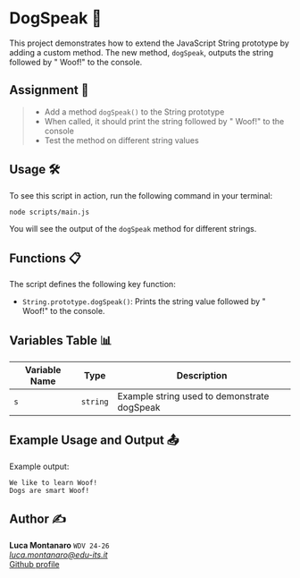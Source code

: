 # DogSpeak 🐶

This project demonstrates how to extend the JavaScript String prototype by adding a custom method. The new method, `dogSpeak`, outputs the string followed by " Woof!" to the console.

## Assignment 📝

> - Add a method `dogSpeak()` to the String prototype
> - When called, it should print the string followed by " Woof!" to the console
> - Test the method on different string values

## Usage 🛠️

To see this script in action, run the following command in your terminal:
```sh
node scripts/main.js
```
You will see the output of the `dogSpeak` method for different strings.

## Functions 📋

The script defines the following key function:

- `String.prototype.dogSpeak()`: Prints the string value followed by " Woof!" to the console.

## Variables Table 📊

| Variable Name | Type     | Description                                 |
|---------------|----------|---------------------------------------------|
| `s`           | `string` | Example string used to demonstrate dogSpeak |

## Example Usage and Output 📤

Example output:

    We like to learn Woof!
    Dogs are smart Woof!

## Author ✍️

**Luca Montanaro** `WDV 24-26`  
*luca.montanaro@edu-its.it*  
[Github profile](https://github.com/LucaM0nt)
